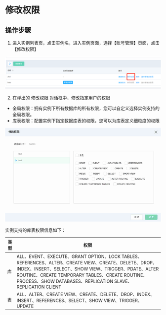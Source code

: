 # 修改权限

## 操作步骤
1. 进入实例列表页，点击实例名，进入实例页面，选择【账号管理】页面，点击【修改权限】

![修改权限1](../../../../../image/RDS/Modify-Privilege-1.png)

2. 在弹出的 修改权限 对话框中，修改指定用户的权限
* 全局权限：拥有实例下所有数据库的所有权限，您可以自定义选择实例支持的全局权限。
* 库表权限：配置实例下指定数据库表的权限，您可以为库表定义细粒度的权限

![修改权限2](../../../../../image/RDS/Modify-Privilege-2.png)

实例支持的库表权限信息如下：

|类型|权限|
|-|-|
|  库  |ALL、EVENT、EXECUTE、GRANT OPTION、LOCK TABLES、REFERENCES、ALTER、CREATE VIEW、CREATE、DELETE、DROP、INDEX、INSERT、SELECT、SHOW VIEW、TRIGGER、PDATE、ALTER ROUTINE、CREATE TEMPORARY TABLES、CREATE ROUTINE、PROCESS、SHOW DATABASES、REPLICATION SLAVE、REPLICATION CLIENT|
|  表  |ALL、ALTER、CREATE VIEW、CREATE、DELETE、DROP、INDEX、INSERT、REFERENCES、SELECT、SHOW VIEW、TRIGGER、UPDATE|




